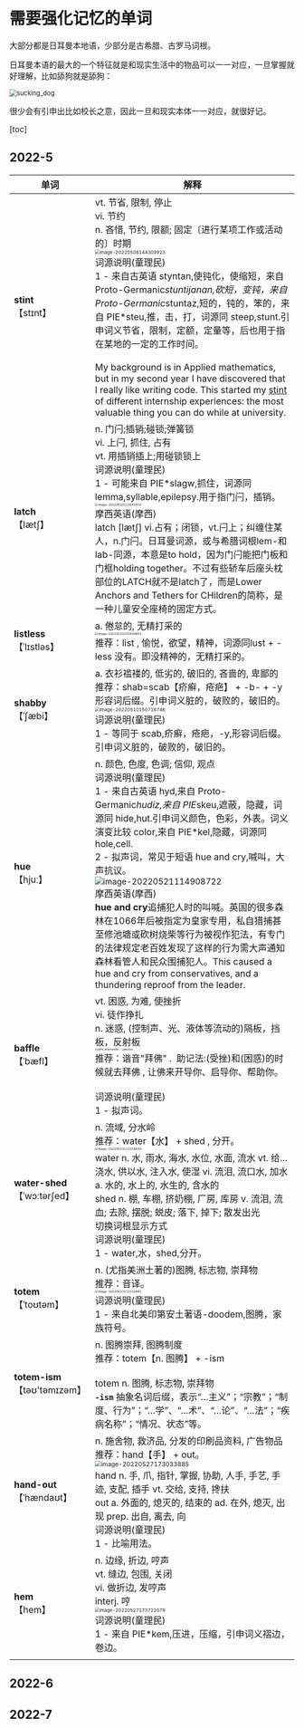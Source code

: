 # 需要强化记忆的单词



大部分都是日耳曼本地语，少部分是古希腊、古罗马词根。

日耳曼本语的最大的一个特征就是和现实生活中的物品可以一一对应，一旦掌握就好理解，比如舔狗就是舔狗：

<img src="./intensifyImg/sucking_dog.gif" alt="sucking_dog" style="zoom:80%;" /> 

很少会有引申出比如校长之意，因此一旦和现实本体一一对应，就很好记。



[toc]



## 2022-5

| 单词                                | 解释                                                         |
| ----------------------------------- | ------------------------------------------------------------ |
| **stint**<br />【stɪnt】            | vt. 节省, 限制, 停止<br/>vi. 节约<br/>n. 吝惜, 节约, 限额; 固定〔进行某项工作或活动的〕时期<br/><img src="./intensifyImg/image-20220506144309923.png" alt="image-20220506144309923" style="zoom:50%;" /><br/>词源说明(童理民)  <br/>1 - 来自古英语 styntan,使钝化，使缩短，来自 Proto-Germanic*stuntijanan,砍短，变钝，来自Proto-Germanic*stuntaz,短的，钝的，笨的，来自 PIE*steu,推，击，打，词源同 steep,stunt.引申词义节省，限制，定额，定量等，后也用于指在某地的一定的工作时间。<br /><br />My background is in Applied mathematics, but in my second year I have discovered that I really like writing code. This started my [stint](https://ludoro.github.io/blog/career/2022/02/14/newgrad.html) of different internship experiences: the most valuable thing you can do while at university. |
| **latch**<br />【lætʃ】             | n. 门闩;插销;碰锁;弹簧锁<br/>vi. 上闩, 抓住, 占有<br/>vt. 用插销插上;用碰锁锁上<br/>词源说明(童理民)  <br/>1 - 可能来自 PIE*slagw,抓住，词源同 lemma,syllable,epilepsy.用于指门闩，插销。<br/><img src="./intensifyImg/image-20220510113541410.png" alt="image-20220510113541410" style="zoom: 33%;" /><br/>摩西英语(摩西)<br/>latch [lætʃ] vi.占有；闭锁，vt.闩上；纠缠住某人，n.门闩。日耳曼词源，或与希腊词根lem-和lab-同源，本意是to hold，因为门闩能把门板和门框holding together。不过有些轿车后座头枕部位的LATCH就不是latch了，而是Lower Anchors and Tethers for CHildren的简称，是一种儿童安全座椅的固定方式。 |
| **listless**<br />【ˈlɪstləs】      | a. 倦怠的, 无精打采的<br/><img src="./intensifyImg/image-20220510150449663.png" alt="image-20220510150449663" style="zoom:33%;" /><br />推荐：list , 愉悦，欲望，精神，词源同lust + -less 没有。即没精神的，无精打采的。 |
| **shabby**<br />【ˈʃæbi】           | a. 衣衫褴褛的, 低劣的, 破旧的, 吝啬的, 卑鄙的<br/>推荐：shab=scab【疥癣，疮疤】 + -b- + -y形容词后缀。引申词义脏的，破败的，破旧的。<br/><img src="./intensifyImg/image-20220510150716746.png" alt="image-20220510150716746" style="zoom:50%;" /><br/>词源说明(童理民)  <br/>1 - 等同于 scab,疥癣，疮疤，-y,形容词后缀。引申词义脏的，破败的，破旧的。 |
| **hue**<br />【hjuː】               | n. 颜色, 色度, 色调; 信仰, 观点<br/>词源说明(童理民)  <br/>1 - 来自古英语 hyd,来自 Proto-Germanic*hudiz,来自 PIE*skeu,遮蔽，隐藏，词源同 hide,hut.引申词义颜色，色彩，外表。词义演变比较 color,来自 PIE*kel,隐藏，词源同 hole,cell.<br/>2 - 拟声词，常见于短语 hue and cry,喊叫，大声抗议。<br/><img src="./intensifyImg/image-20220521114908722.png" alt="image-20220521114908722" style="zoom: 90%;" /><br/>摩西英语(摩西)<br/>**hue and cry**追捕犯人时的叫喊。英国的很多森林在1066年后被指定为皇家专用，私自猎捕甚至修池塘或砍树烧柴等行为被视作犯法，有专门的法律规定老百姓发现了这样的行为需大声通知森林看管人和民众围捕犯人。This caused a hue and cry from conservatives, and a thundering reproof from the leader. |
| **baffle**<br />【ˈbæfl】           | vt. 困惑, 为难, 使挫折<br/>vi. 徒作挣扎<br/>n. 迷惑, (控制声、光、液体等流动的)隔板，挡板，反射板<br/><img src="./intensifyImg/1200px-Agitated_vessel.svg.png" alt="Baffle (heat transfer) - Wikipedia" style="zoom: 25%;" /><br />推荐：谐音"拜佛" . &nbsp;助记法:(受挫)和(困惑)的时候就去拜佛 , 让佛来开导你、启导你、帮助你。<br/><br/>词源说明(童理民)  <br/>1 - 拟声词。 |
| **water-shed** <br />【ˈwɔːtərʃed】 | n. 流域, 分水岭<br/>推荐：water【水】 + shed , 分开。<br/><img src="./intensifyImg/image-20220523112158634.png" alt="image-20220523112158634" style="zoom:33%;" /><br/>water n. 水, 雨水, 海水, 水位, 水面, 流水 vt. 给...浇水, 供以水, 注入水, 使湿 vi. 流泪, 流口水, 加水 a. 水的, 水上的, 水生的, 含水的<br/>shed n. 棚, 车棚, 挤奶棚, 厂房, 库房 v. 流泪, 流血; 去除, 摆脱; 蜕皮; 落下, 掉下; 散发出光<br/>切换词根显示方式<br/>词源说明(童理民)  <br/>1 - water,水，shed,分开。 |
| **totem**<br />【ˈtoʊtəm】          | n. (尤指美洲土著的)图腾, 标志物, 崇拜物<br/>推荐：音译。<br/><img src="./intensifyImg/image-20220523112332941.png" alt="image-20220523112332941" style="zoom: 33%;" /><br/>词源说明(童理民)  <br/>1 - 来自北美印第安土著语-doodem,图腾，家族符号。 |
| **totem-ism**<br />【təʊ'təmɪzəm】  | n. 图腾崇拜, 图腾制度<br/>推荐：totem【n. 图腾】 + -ism<br/><br/>totem n. 图腾, 标志物, 崇拜物<br/>**`-ism`** 抽象名词后缀，表示“…主义”；“宗教”；“制度、行为”；“…学”、“…术”、“…论”、“…法”；“疾病名称”；“情况、状态”等。 |
| **hand-out**<br />【ˈhændaʊt】      | n. 施舍物, 救济品, 分发的印刷品资料, 广告物品<br/>推荐：hand【手】 + out。<br/><img src="./intensifyImg/image-20220527173033885.png" alt="image-20220527173033885" style="zoom:67%;" /><br/>hand n. 手, 爪, 指针, 掌握, 协助, 人手, 手艺, 手迹, 支配, 插手 vt. 交给, 支持, 搀扶<br/>out a. 外面的, 熄灭的, 结束的 ad. 在外, 熄灭, 出现 prep. 出自, 离去, 向<br/>词源说明(童理民)  <br/>1 - 比喻用法。 |
| **hem**<br />【hem】                | n. 边缘, 折边, 哼声<br/>vt. 缝边, 包围, 关闭<br/>vi. 做折边, 发哼声<br/>interj. 哼<br/><img src="./intensifyImg/image-20220527173722079.png" alt="image-20220527173722079" style="zoom: 50%;" /><br />词源说明(童理民)  <br/>1 - 来自 PIE*kem,压进，压缩，引申词义褶边，卷边。 |
|                                     |                                                              |



## 2022-6





## 2022-7



